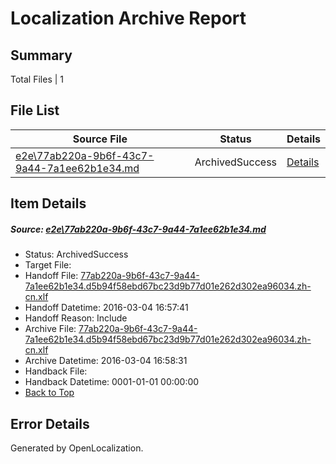 # <a name='report-top'></a> Localization Archive Report

## Summary
 Total Files | 1

## File List
 Source File | Status | Details 
 ----------- | ------ | ------- 
 [e2e\77ab220a-9b6f-43c7-9a44-7a1ee62b1e34.md](https://github.com/OpenLocalizationTest/oltest/blob/aea2deecc060095d6e36e3c371acf6c74167c1ee/e2e/77ab220a-9b6f-43c7-9a44-7a1ee62b1e34.md) | ArchivedSuccess | [Details](#f90c82b39edd392ae6fd705a1f23ad65ef10e2791)

## Item Details
##### <a name='f90c82b39edd392ae6fd705a1f23ad65ef10e2791'></a> Source: [e2e\77ab220a-9b6f-43c7-9a44-7a1ee62b1e34.md](https://github.com/OpenLocalizationTest/oltest/blob/aea2deecc060095d6e36e3c371acf6c74167c1ee/e2e/77ab220a-9b6f-43c7-9a44-7a1ee62b1e34.md)
* Status: ArchivedSuccess
* Target File: 
* Handoff File: [77ab220a-9b6f-43c7-9a44-7a1ee62b1e34.d5b94f58ebd67bc23d9b77d01e262d302ea96034.zh-cn.xlf](https://github.com/OpenLocalizationTestOrg/olhandoff/blob/316ddedc9cab2fc89a9ef581d7ff4f895d4abcb0/ol-handoff/OpenLocalizationTestOrg/oltest.zh-cn/qimu/ht/77ab220a-9b6f-43c7-9a44-7a1ee62b1e34.d5b94f58ebd67bc23d9b77d01e262d302ea96034.zh-cn.xlf)
* Handoff Datetime: 2016-03-04 16:57:41
* Handoff Reason: Include
* Archive File: [77ab220a-9b6f-43c7-9a44-7a1ee62b1e34.d5b94f58ebd67bc23d9b77d01e262d302ea96034.zh-cn.xlf](https://github.com/OpenLocalizationTestOrg/olhandoff/blob/b0d4a7c4ea8804734925ec7e1a75f0bde315260c/ol-handoff/OpenLocalizationTestOrg/oltest.zh-cn/qimu/ht/archive/77ab220a-9b6f-43c7-9a44-7a1ee62b1e34.d5b94f58ebd67bc23d9b77d01e262d302ea96034.zh-cn.xlf)
* Archive Datetime: 2016-03-04 16:58:31
* Handback File: 
* Handback Datetime: 0001-01-01 00:00:00
* [Back to Top](#report-top)


## Error Details

Generated by OpenLocalization.
